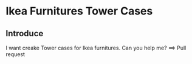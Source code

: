 # Ikea Furnitures Tower Cases
## Introduce
I want creake Tower cases for Ikea furnitures. Can you help me? ==> Pull request
